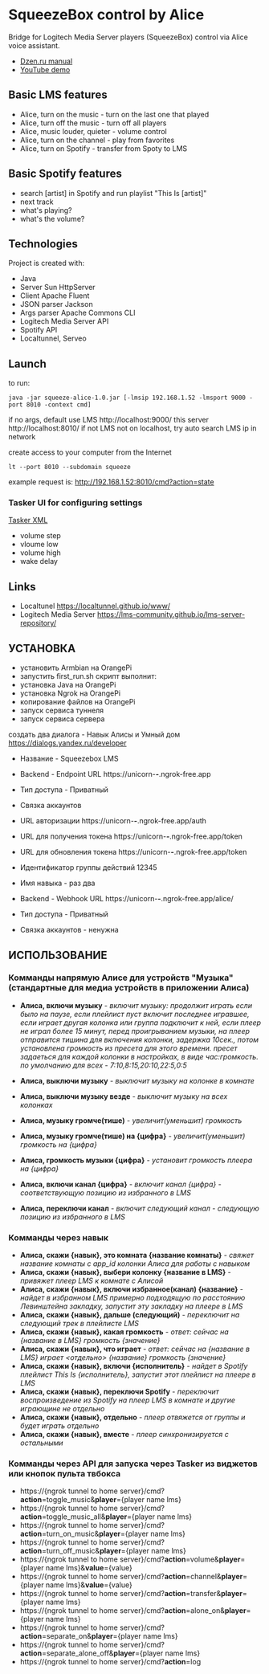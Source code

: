 # SqueezeBox control by Alice
Bridge for Logitech Media Server players (SqueezeBox) control via Alice voice assistant.
* <a href="https://dzen.ru/a/ZP0AKcRQ-h8hfwhT">Dzen.ru manual</a>
* <a href="https://[www.youtube.com/watch?v=1xTXht4AsQk](~~~~)">YouTube demo</a>
## Basic LMS features
* Alice, turn on the music - turn on the last one that played
* Alice, turn off the music - turn off all players
* Alice, music louder, quieter - volume control
* Alice, turn on the channel - play from favorites
* Alice, turn on Spotify - transfer from Spoty to LMS
## Basic Spotify features
* search [artist] in Spotify and run playlist "This Is [artist]"
* next track
* what's playing?
* what's the volume?
## Technologies
Project is created with:
* Java
* Server Sun HttpServer
* Client Apache Fluent
* JSON parser Jackson
* Args parser Apache Commons CLI
* Logitech Media Server API
* Spotify API
* Localtunnel, Serveo
## Launch
to run:
```
java -jar squeeze-alice-1.0.jar [-lmsip 192.168.1.52 -lmsport 9000 -port 8010 -context cmd]
```
if no args, default use LMS http://localhost:9000/ 
this server http://localhost:8010/
if not LMS not on localhost, try auto search LMS ip in network

create access to your computer from the Internet

```
lt --port 8010 --subdomain squeeze
```
example request is: http://192.168.1.52:8010/cmd?action=state

### Tasker UI for configuring settings

<a href="https://taskernet.com/shares/?user=AS35m8kJKYp5977YUIkcjNHTVyukgPWCIFiiEwuSPsUglqHm3bv6bL9D5mme1LtPP5KjRMog1V%2BP&id=Task%3AStateCfg">Tasker XML</a>
* volume step
* vloume low
* volume high
* wake delay
## Links
* Localtunel
https://localtunnel.github.io/www/
* Logitech Media Server
https://lms-community.github.io/lms-server-repository/


## УСТАНОВКА

* установить Armbian на OrangePi
* запустить first_run.sh скрипт выполнит:
* установка Java на OrangePi
* установка Ngrok на OrangePi
* копирование файлов на OrangePi
* запуск сервиса туннеля
* запуск сервиса сервера


создать два диалога - Навык Алисы и Умный дом https://dialogs.yandex.ru/developer

* Название - Squeezebox LMS
* Backend - Endpoint URL https://unicorn-***-***.ngrok-free.app
* Тип доступа - Приватный
* Связка аккаунтов
* URL авторизации https://unicorn-***-***.ngrok-free.app/auth
* URL для получения токена https://unicorn-***-***.ngrok-free.app/token
* URL для обновления токена https://unicorn-***-***.ngrok-free.app/token
* Идентификатор группы действий 12345

* Имя навыка - раз два
* Backend - Webhook URL https://unicorn-***-***.ngrok-free.app/alice/
* Тип доступа - Приватный
* Связка аккаунтов - ненужна

## ИСПОЛЬЗОВАНИЕ

### Комманды напрямую Алисе для устройств "Музыка" (стандартные для медиа устройств в приложении Алиса)

* **Алиса, включи музыку** - _включит музыку:
продолжит играть если было на паузе, 
если плейлист пуст включит последнее игравшее, 
если играет другая колонка или группа подключит к ней, 
если плеер не играл более 15 минут, перед проигрыванием музыки, на плеер отправится тишина для включения колонки, 
задержка 10сек., потом установлена громкость из пресета для этого времени. 
пресет задаеться для каждой колонки в настройках, в виде час:громкость. 
по умолчанию для всех - 7:10,8:15,20:10,22:5,0:5_

* **Алиса, выключи музыку** - _выключит музыку на колонке в комнате_ 
* **Алиса, выключи музыку везде** - _выключит музыку на всех колонках_
* **Алиса, музыку громче(тише)** - _увеличит(уменьшит) громкость_
* **Алиса, музыку громче(тише) на {цифра}** - _увеличит(уменьшит) громкость на {цифра}_
* **Алиса, громкость музыки {цифра}** - _установит громкость плеера на {цифра}_
* **Алиса, включи канал {цифра}** - _включит канал {цифра} - соответствующую позицию из избранного в LMS_
* **Алиса, переключи канал** - _включит следующий канал - следующую позицию из избранного в LMS_

### Комманды через навык
* **Алиса, скажи {навык}, это комната {название комнаты}** - _свяжет название комнаты с app_id колонки Алиса для работы с навыком_
* **Алиса, скажи {навык}, выбери колонку {название в LMS}** - _привяжет плеер LMS к комнате с Алисой_
* **Алиса, скажи {навык}, включи избранное(канал) {название}** - _найдет в избранном LMS примерно подходящую по расстоянию Левинштейна закладку, запустит эту закладку на плеере в LMS_
* **Алиса, скажи {навык}, дальше (следующий)** - _переключит на следующий трек в плейлисте LMS_
* **Алиса, скажи {навык}, какая громкость** - _ответ: сейчас на {название в LMS} громкость {значение}_
* **Алиса, скажи {навык}, что играет** - _ответ: сейчас на {название в LMS} играет <отдельно> {название} громкость {значение}_
* **Алиса, скажи {навык}, включи {исполнитель}** - _найдет в Spotify плейлист This Is {исполнитель}, запустит этот плейлист на плеере в LMS_
* **Алиса, скажи {навык}, переключи Spotify** - _переключит воспроизведение из Spotify на плеер LMS в комнате и другие играющине не отдельно_
* **Алиса, скажи {навык}, отдельно** - _плеер отвяжется от группы и будет играть отдельно_
* **Алиса, скажи {навык}, вместе** - _плеер синхронизируется с остальными_

### Комманды через API для запуска через Tasker из виджетов или кнопок пульта твбокса
* https://{ngrok tunnel to home server}/cmd?**action**=toggle_music&**player**={player name lms}
* https://{ngrok tunnel to home server}/cmd?**action**=toggle_music_all&**player**={player name lms}
* https://{ngrok tunnel to home server}/cmd?**action**=turn_on_music&**player**={player name lms}
* https://{ngrok tunnel to home server}/cmd?**action**=turn_off_music&**player**={player name lms}
* https://{ngrok tunnel to home server}/cmd?**action**=volume&**player**={player name lms}&**value**={value}
* https://{ngrok tunnel to home server}/cmd?**action**=channel&**player**={player name lms}&**value**={value}
* https://{ngrok tunnel to home server}/cmd?**action**=transfer&**player**={player name lms}
* https://{ngrok tunnel to home server}/cmd?**action**=alone_on&**player**={player name lms}
* https://{ngrok tunnel to home server}/cmd?**action**=separate_on&**player**={player name lms}
* https://{ngrok tunnel to home server}/cmd?**action**=separate_alone_off&**player**={player name lms}
* https://{ngrok tunnel to home server}/cmd?**action**=log